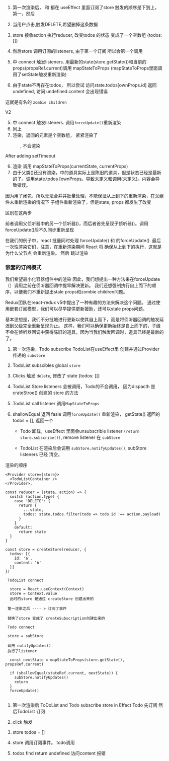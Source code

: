 1. 第一次渲染后，<TodoList> 和 <Todo> 都在 useEffect 里面订阅了store
触发的顺序是下到上， <Todo> 第一，然后<TodoList>

2. 当用户点击<Todo>,触发DELETE,希望删掉这条数据

3. store 接收action 执行reducer, 改变todos 的状态
变成了一个空数组 {todos:[]}

4. 然后store 调用订阅的listeners, 由于<Todo>第一个订阅
所以会第一个调用

5. <Todo> 中 connect 触发listeners. 用最新的state(store.getState())和当前的props(propsRef.current)调用
mapStateToProps (mapStateToProps里面调用了setState触发重新渲染)

6. 由于state不再存在todos， 所以尝试
访问state.todos[ownProps.id] 返回undefined, 访问
undefined.content 会出现错误 

这就是有名的 `zombie children` 

V2

5. <Todo> 中 connect 触发listeners. 调用`forceUpdate()`重新渲染
6. <TodoList> 同上
7. <TodoList> 渲染，返回的元素是个空数组， 紧紧渲染了<ul> ,<Todo>
不会渲染


After adding setTimeout

6. <Todo> 渲染 调用 mapStateToProps(currentState, currentProps)
7. 由于父类(<TodoList>)还没有渲染，<Todo>中的道具实际上是陈旧的道具，但是状态已经是最新的了。调用state.todos [ownProps。导致未定义和调用(未定义)。内容会导致错误。

因为用了闭包，所以无法合并并批量处理，不能保证从上到下的重新渲染，在父组件<TodoList>未重新渲染的情况下
子组件<Todo>重新渲染了，但是state, props 都发生了改变

区别在这两步

前者调用父侦听器中的另一个侦听器(<TodoList>)，而后者首先呈现子侦听器(<Todo>)。调用forceUpdate()后不久<Todo>同步重新呈现

在我们的例子中，react 批量同时处理<Todo> forceUpdate() 和 <TodoList>的forceUpdate(). 最后一次性渲染它们，注意，在重新渲染期间 React 将
确保从上到下的执行，这就是为什么父节点<TodoList> 会重新渲染。 然后
跳过渲染<Todo>


### 嵌套的订阅模式

我们希望最小化容器组件中的渲染 因此，我们想提出一种方法来在forceUpdate（）调用之前在侦听器回调中提早解决更新。 我们还想强制执行自上而下的顺序，以便我们不重新提出stale props和zombie children问题。

Redux团队在react-redux v5中提出了一种有趣的方法来解决这个问题。 通过使用嵌套订阅模型，我们可以尽早提供更新援助，还可以stale props问题。

基本思想是，我们不分批地进行更新以使其自上而下，而是将侦听器回调的触发延迟到父级完全重新呈现为止。 这样，我们可以确保更新始终是自上而下的，子级不会在侦听器回调中获得陈旧的道具，因为当我们触发回调时，道具已经是最新的了。

1. 第一次渲染，Todo subscribe TodoList在useEffect里 创建并通过Provider 传递的 `substore`

2. TodoList subscibles global `store`

3. Clicks <Todo> 触发 `delete`, 修改了 state {todos: []}

4. TodoList Store listeners 会被调用，Todo的不会调用， 因为dispacth 是crateStroe() 创建的
store 的方法

5. TodoList call listener 调用`MapStateToProps`

6. shallowEqual 返回 fasle 调用`forceUpdate()` 重新渲染，
 getState() 返回的 todos = [], 返回一个<ul>

7. Todo 卸载，useEffect 里面会unsubscrible listener `(return store.subscribe())`, remove listener 在 `subStore`

8. TodoList 在渲染后会调用 `subStore.notifyUpdates()`, subStore listeners 已经
清空。

渲染的顺序

```
<Provider store={store}>
  <TodoListContainer />
</Provider>,

const reducer = (state, action) => {
  switch (action.type) {
    case 'DELETE': {
      return {
        ...state,
        todos: state.todos.filter(todo => todo.id !== action.payload)
      }
    }
    default:
      return state
  }
}

const store = createStore(reducer, {
  todos: [{
    id: 'a',
    content: 'A'
  }]
})

```

```
 TodoList connect

  store = React.useContext(Context)
  store = Context.value
  此时的store 是通过 createStore 创建出来的

 第一渲染之后 ---- > 订阅了事件

 替换了store 变成了 createSubscription创建出来的

 Todo connect

 store = subStore

 调用 notifyUpdates() 
 执行了listener

  const nextState = mapStateToProps(store.getState(), propsRef.current)

  if (shallowEqual(stateRef.current, nextState)) {
    subStore.notifyUpdates()
    return
  }
  forceUpdate()


```

1. 第一次渲染后 ToDoList and Todo subscribe store in Effect
Todo 先订阅  然后TodoList 订阅

2. click 触发

3. store todos = []

4. store 调用订阅事件。 todo调用 

5. todos find return undefined 访问content 报错




